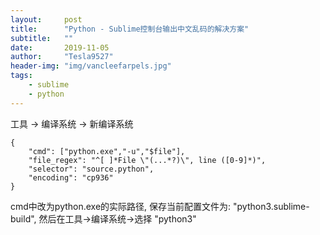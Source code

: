 ```yaml
---
layout:     post
title:      "Python - Sublime控制台输出中文乱码的解决方案"
subtitle:   ""
date:       2019-11-05
author:     "Tesla9527"
header-img: "img/vancleefarpels.jpg"
tags:
    - sublime
    - python
---
```


工具 -> 编译系统  -> 新编译系统
```
{  
    "cmd": ["python.exe","-u","$file"],  
    "file_regex": "^[ ]*File \"(...*?)\", line ([0-9]*)",  
    "selector": "source.python",  
    "encoding": "cp936" 
}
```
cmd中改为python.exe的实际路径, 保存当前配置文件为: "python3.sublime-build", 然后在工具->编译系统->选择 "python3"